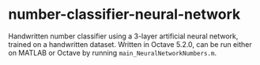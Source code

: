 # number-classifier-neural-network
Handwritten number classifier using a 3-layer artificial neural network, trained on a handwritten dataset. Written in Octave 5.2.0, can be run either on MATLAB or Octave by running `main_NeuralNetworkNumbers.m`.
